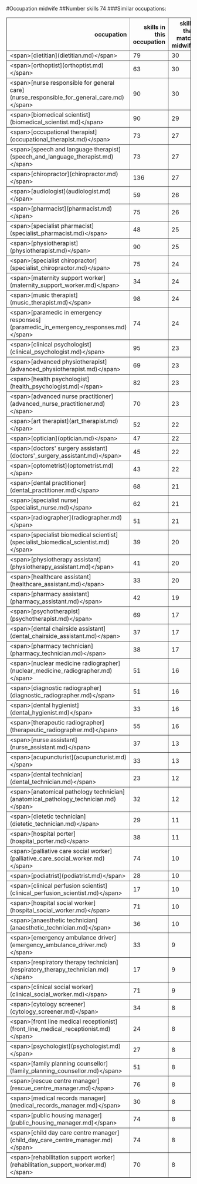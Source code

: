 #Occupation midwife
##Number skills 74
###Similar occupations:
<table border="1" class="dataframe">
  <thead>
    <tr style="text-align: right;">
      <th>occupation</th>
      <th>skills in this occupation</th>
      <th>skills that match midwife</th>
      <th>percentage match with midwife</th>
      <th>skills not in midwife</th>
    </tr>
  </thead>
  <tbody>
    <tr>
      <td>&lt;span&gt;[dietitian](dietitian.md)&lt;/span&gt;</td>
      <td>79</td>
      <td>30</td>
      <td>0.405405</td>
      <td>49</td>
    </tr>
    <tr>
      <td>&lt;span&gt;[orthoptist](orthoptist.md)&lt;/span&gt;</td>
      <td>63</td>
      <td>30</td>
      <td>0.405405</td>
      <td>33</td>
    </tr>
    <tr>
      <td>&lt;span&gt;[nurse responsible for general care](nurse_responsible_for_general_care.md)&lt;/span&gt;</td>
      <td>90</td>
      <td>30</td>
      <td>0.405405</td>
      <td>60</td>
    </tr>
    <tr>
      <td>&lt;span&gt;[biomedical scientist](biomedical_scientist.md)&lt;/span&gt;</td>
      <td>90</td>
      <td>29</td>
      <td>0.391892</td>
      <td>61</td>
    </tr>
    <tr>
      <td>&lt;span&gt;[occupational therapist](occupational_therapist.md)&lt;/span&gt;</td>
      <td>73</td>
      <td>27</td>
      <td>0.364865</td>
      <td>46</td>
    </tr>
    <tr>
      <td>&lt;span&gt;[speech and language therapist](speech_and_language_therapist.md)&lt;/span&gt;</td>
      <td>73</td>
      <td>27</td>
      <td>0.364865</td>
      <td>46</td>
    </tr>
    <tr>
      <td>&lt;span&gt;[chiropractor](chiropractor.md)&lt;/span&gt;</td>
      <td>136</td>
      <td>27</td>
      <td>0.364865</td>
      <td>109</td>
    </tr>
    <tr>
      <td>&lt;span&gt;[audiologist](audiologist.md)&lt;/span&gt;</td>
      <td>59</td>
      <td>26</td>
      <td>0.351351</td>
      <td>33</td>
    </tr>
    <tr>
      <td>&lt;span&gt;[pharmacist](pharmacist.md)&lt;/span&gt;</td>
      <td>75</td>
      <td>26</td>
      <td>0.351351</td>
      <td>49</td>
    </tr>
    <tr>
      <td>&lt;span&gt;[specialist pharmacist](specialist_pharmacist.md)&lt;/span&gt;</td>
      <td>48</td>
      <td>25</td>
      <td>0.337838</td>
      <td>23</td>
    </tr>
    <tr>
      <td>&lt;span&gt;[physiotherapist](physiotherapist.md)&lt;/span&gt;</td>
      <td>90</td>
      <td>25</td>
      <td>0.337838</td>
      <td>65</td>
    </tr>
    <tr>
      <td>&lt;span&gt;[specialist chiropractor](specialist_chiropractor.md)&lt;/span&gt;</td>
      <td>75</td>
      <td>24</td>
      <td>0.324324</td>
      <td>51</td>
    </tr>
    <tr>
      <td>&lt;span&gt;[maternity support worker](maternity_support_worker.md)&lt;/span&gt;</td>
      <td>34</td>
      <td>24</td>
      <td>0.324324</td>
      <td>10</td>
    </tr>
    <tr>
      <td>&lt;span&gt;[music therapist](music_therapist.md)&lt;/span&gt;</td>
      <td>98</td>
      <td>24</td>
      <td>0.324324</td>
      <td>74</td>
    </tr>
    <tr>
      <td>&lt;span&gt;[paramedic in emergency responses](paramedic_in_emergency_responses.md)&lt;/span&gt;</td>
      <td>74</td>
      <td>24</td>
      <td>0.324324</td>
      <td>50</td>
    </tr>
    <tr>
      <td>&lt;span&gt;[clinical psychologist](clinical_psychologist.md)&lt;/span&gt;</td>
      <td>95</td>
      <td>23</td>
      <td>0.310811</td>
      <td>72</td>
    </tr>
    <tr>
      <td>&lt;span&gt;[advanced physiotherapist](advanced_physiotherapist.md)&lt;/span&gt;</td>
      <td>69</td>
      <td>23</td>
      <td>0.310811</td>
      <td>46</td>
    </tr>
    <tr>
      <td>&lt;span&gt;[health psychologist](health_psychologist.md)&lt;/span&gt;</td>
      <td>82</td>
      <td>23</td>
      <td>0.310811</td>
      <td>59</td>
    </tr>
    <tr>
      <td>&lt;span&gt;[advanced nurse practitioner](advanced_nurse_practitioner.md)&lt;/span&gt;</td>
      <td>70</td>
      <td>23</td>
      <td>0.310811</td>
      <td>47</td>
    </tr>
    <tr>
      <td>&lt;span&gt;[art therapist](art_therapist.md)&lt;/span&gt;</td>
      <td>52</td>
      <td>22</td>
      <td>0.297297</td>
      <td>30</td>
    </tr>
    <tr>
      <td>&lt;span&gt;[optician](optician.md)&lt;/span&gt;</td>
      <td>47</td>
      <td>22</td>
      <td>0.297297</td>
      <td>25</td>
    </tr>
    <tr>
      <td>&lt;span&gt;[doctors' surgery assistant](doctors'_surgery_assistant.md)&lt;/span&gt;</td>
      <td>45</td>
      <td>22</td>
      <td>0.297297</td>
      <td>23</td>
    </tr>
    <tr>
      <td>&lt;span&gt;[optometrist](optometrist.md)&lt;/span&gt;</td>
      <td>43</td>
      <td>22</td>
      <td>0.297297</td>
      <td>21</td>
    </tr>
    <tr>
      <td>&lt;span&gt;[dental practitioner](dental_practitioner.md)&lt;/span&gt;</td>
      <td>68</td>
      <td>21</td>
      <td>0.283784</td>
      <td>47</td>
    </tr>
    <tr>
      <td>&lt;span&gt;[specialist nurse](specialist_nurse.md)&lt;/span&gt;</td>
      <td>62</td>
      <td>21</td>
      <td>0.283784</td>
      <td>41</td>
    </tr>
    <tr>
      <td>&lt;span&gt;[radiographer](radiographer.md)&lt;/span&gt;</td>
      <td>51</td>
      <td>21</td>
      <td>0.283784</td>
      <td>30</td>
    </tr>
    <tr>
      <td>&lt;span&gt;[specialist biomedical scientist](specialist_biomedical_scientist.md)&lt;/span&gt;</td>
      <td>39</td>
      <td>20</td>
      <td>0.270270</td>
      <td>19</td>
    </tr>
    <tr>
      <td>&lt;span&gt;[physiotherapy assistant](physiotherapy_assistant.md)&lt;/span&gt;</td>
      <td>41</td>
      <td>20</td>
      <td>0.270270</td>
      <td>21</td>
    </tr>
    <tr>
      <td>&lt;span&gt;[healthcare assistant](healthcare_assistant.md)&lt;/span&gt;</td>
      <td>33</td>
      <td>20</td>
      <td>0.270270</td>
      <td>13</td>
    </tr>
    <tr>
      <td>&lt;span&gt;[pharmacy assistant](pharmacy_assistant.md)&lt;/span&gt;</td>
      <td>42</td>
      <td>19</td>
      <td>0.256757</td>
      <td>23</td>
    </tr>
    <tr>
      <td>&lt;span&gt;[psychotherapist](psychotherapist.md)&lt;/span&gt;</td>
      <td>69</td>
      <td>17</td>
      <td>0.229730</td>
      <td>52</td>
    </tr>
    <tr>
      <td>&lt;span&gt;[dental chairside assistant](dental_chairside_assistant.md)&lt;/span&gt;</td>
      <td>37</td>
      <td>17</td>
      <td>0.229730</td>
      <td>20</td>
    </tr>
    <tr>
      <td>&lt;span&gt;[pharmacy technician](pharmacy_technician.md)&lt;/span&gt;</td>
      <td>38</td>
      <td>17</td>
      <td>0.229730</td>
      <td>21</td>
    </tr>
    <tr>
      <td>&lt;span&gt;[nuclear medicine radiographer](nuclear_medicine_radiographer.md)&lt;/span&gt;</td>
      <td>51</td>
      <td>16</td>
      <td>0.216216</td>
      <td>35</td>
    </tr>
    <tr>
      <td>&lt;span&gt;[diagnostic radiographer](diagnostic_radiographer.md)&lt;/span&gt;</td>
      <td>51</td>
      <td>16</td>
      <td>0.216216</td>
      <td>35</td>
    </tr>
    <tr>
      <td>&lt;span&gt;[dental hygienist](dental_hygienist.md)&lt;/span&gt;</td>
      <td>33</td>
      <td>16</td>
      <td>0.216216</td>
      <td>17</td>
    </tr>
    <tr>
      <td>&lt;span&gt;[therapeutic radiographer](therapeutic_radiographer.md)&lt;/span&gt;</td>
      <td>55</td>
      <td>16</td>
      <td>0.216216</td>
      <td>39</td>
    </tr>
    <tr>
      <td>&lt;span&gt;[nurse assistant](nurse_assistant.md)&lt;/span&gt;</td>
      <td>37</td>
      <td>13</td>
      <td>0.175676</td>
      <td>24</td>
    </tr>
    <tr>
      <td>&lt;span&gt;[acupuncturist](acupuncturist.md)&lt;/span&gt;</td>
      <td>33</td>
      <td>13</td>
      <td>0.175676</td>
      <td>20</td>
    </tr>
    <tr>
      <td>&lt;span&gt;[dental technician](dental_technician.md)&lt;/span&gt;</td>
      <td>23</td>
      <td>12</td>
      <td>0.162162</td>
      <td>11</td>
    </tr>
    <tr>
      <td>&lt;span&gt;[anatomical pathology technician](anatomical_pathology_technician.md)&lt;/span&gt;</td>
      <td>32</td>
      <td>12</td>
      <td>0.162162</td>
      <td>20</td>
    </tr>
    <tr>
      <td>&lt;span&gt;[dietetic technician](dietetic_technician.md)&lt;/span&gt;</td>
      <td>29</td>
      <td>11</td>
      <td>0.148649</td>
      <td>18</td>
    </tr>
    <tr>
      <td>&lt;span&gt;[hospital porter](hospital_porter.md)&lt;/span&gt;</td>
      <td>38</td>
      <td>11</td>
      <td>0.148649</td>
      <td>27</td>
    </tr>
    <tr>
      <td>&lt;span&gt;[palliative care social worker](palliative_care_social_worker.md)&lt;/span&gt;</td>
      <td>74</td>
      <td>10</td>
      <td>0.135135</td>
      <td>64</td>
    </tr>
    <tr>
      <td>&lt;span&gt;[podiatrist](podiatrist.md)&lt;/span&gt;</td>
      <td>28</td>
      <td>10</td>
      <td>0.135135</td>
      <td>18</td>
    </tr>
    <tr>
      <td>&lt;span&gt;[clinical perfusion scientist](clinical_perfusion_scientist.md)&lt;/span&gt;</td>
      <td>17</td>
      <td>10</td>
      <td>0.135135</td>
      <td>7</td>
    </tr>
    <tr>
      <td>&lt;span&gt;[hospital social worker](hospital_social_worker.md)&lt;/span&gt;</td>
      <td>71</td>
      <td>10</td>
      <td>0.135135</td>
      <td>61</td>
    </tr>
    <tr>
      <td>&lt;span&gt;[anaesthetic technician](anaesthetic_technician.md)&lt;/span&gt;</td>
      <td>36</td>
      <td>10</td>
      <td>0.135135</td>
      <td>26</td>
    </tr>
    <tr>
      <td>&lt;span&gt;[emergency ambulance driver](emergency_ambulance_driver.md)&lt;/span&gt;</td>
      <td>33</td>
      <td>9</td>
      <td>0.121622</td>
      <td>24</td>
    </tr>
    <tr>
      <td>&lt;span&gt;[respiratory therapy technician](respiratory_therapy_technician.md)&lt;/span&gt;</td>
      <td>17</td>
      <td>9</td>
      <td>0.121622</td>
      <td>8</td>
    </tr>
    <tr>
      <td>&lt;span&gt;[clinical social worker](clinical_social_worker.md)&lt;/span&gt;</td>
      <td>71</td>
      <td>9</td>
      <td>0.121622</td>
      <td>62</td>
    </tr>
    <tr>
      <td>&lt;span&gt;[cytology screener](cytology_screener.md)&lt;/span&gt;</td>
      <td>34</td>
      <td>8</td>
      <td>0.108108</td>
      <td>26</td>
    </tr>
    <tr>
      <td>&lt;span&gt;[front line medical receptionist](front_line_medical_receptionist.md)&lt;/span&gt;</td>
      <td>24</td>
      <td>8</td>
      <td>0.108108</td>
      <td>16</td>
    </tr>
    <tr>
      <td>&lt;span&gt;[psychologist](psychologist.md)&lt;/span&gt;</td>
      <td>27</td>
      <td>8</td>
      <td>0.108108</td>
      <td>19</td>
    </tr>
    <tr>
      <td>&lt;span&gt;[family planning counsellor](family_planning_counsellor.md)&lt;/span&gt;</td>
      <td>51</td>
      <td>8</td>
      <td>0.108108</td>
      <td>43</td>
    </tr>
    <tr>
      <td>&lt;span&gt;[rescue centre manager](rescue_centre_manager.md)&lt;/span&gt;</td>
      <td>76</td>
      <td>8</td>
      <td>0.108108</td>
      <td>68</td>
    </tr>
    <tr>
      <td>&lt;span&gt;[medical records manager](medical_records_manager.md)&lt;/span&gt;</td>
      <td>30</td>
      <td>8</td>
      <td>0.108108</td>
      <td>22</td>
    </tr>
    <tr>
      <td>&lt;span&gt;[public housing manager](public_housing_manager.md)&lt;/span&gt;</td>
      <td>74</td>
      <td>8</td>
      <td>0.108108</td>
      <td>66</td>
    </tr>
    <tr>
      <td>&lt;span&gt;[child day care centre manager](child_day_care_centre_manager.md)&lt;/span&gt;</td>
      <td>74</td>
      <td>8</td>
      <td>0.108108</td>
      <td>66</td>
    </tr>
    <tr>
      <td>&lt;span&gt;[rehabilitation support worker](rehabilitation_support_worker.md)&lt;/span&gt;</td>
      <td>70</td>
      <td>8</td>
      <td>0.108108</td>
      <td>62</td>
    </tr>
  </tbody>
</table>
